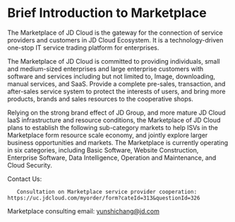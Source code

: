 # Brief Introduction to Marketplace
The Marketplace of JD Cloud is the gateway for the connection of service providers and customers in JD Cloud Ecosystem. It is a technology-driven one-stop IT service trading platform for enterprises.

The Marketplace of JD Cloud is committed to providing individuals, small and medium-sized enterprises and large enterprise customers with software and services including but not limited to, Image, downloading, manual services, and SaaS. Provide a complete pre-sales, transaction, and after-sales service system to protect the interests of users, and bring more products, brands and sales resources to the cooperative shops.

Relying on the strong brand effect of JD Group, and more mature JD Cloud IaaS infrastructure and resource conditions, the Marketplace of JD Cloud plans to establish the following sub-category markets to help ISVs in the Marketplace form resource scale economy, and jointly explore larger business opportunities and markets. The Marketplace is currently operating in six categories, including Basic Software, Website Construction, Enterprise Software, Data Intelligence, Operation and Maintenance, and Cloud Security.







Contact Us:

       Consultation on Marketplace service provider cooperation: https://uc.jdcloud.com/myorder/form?cateId=313&questionId=326

Marketplace consulting email: yunshichang@jd.com

